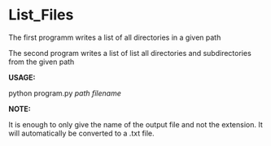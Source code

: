 # List_Files
The first programm writes a list of all directories in a given path

The second program writes a list of list all directories and subdirectories from the given path

**USAGE:**

python program.py *path* *filename*

**NOTE:**

It is enough to only give the name of the output file and not the extension.
It will automatically be converted to a .txt file.
